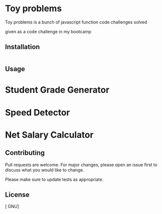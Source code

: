 # Toy problems

Toy problems is a bunch of javascript function code challenges solved

given as a code challenge in my bootcamp
## Installation



```bash

```

## Usage



#  Student Grade Generator 


# Speed Detector

# Net Salary Calculator

## Contributing

Pull requests are welcome. For major changes, please open an issue first
to discuss what you would like to change.

Please make sure to update tests as appropriate.

## License

[	GNU]
